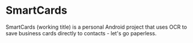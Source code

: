 # SmartCards
SmartCards (working title) is a personal Android project that uses OCR to save business cards directly to contacts - let's go paperless.
